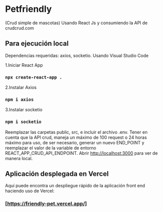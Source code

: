 # Petfriendly
(Crud simple de mascotas)
Usando React Js y consumiendo la API de crudcrud.com

## Para ejecución local

Dependencias requeridas: axios, socketio. 
Usando Visual Studio Code 

1.Iniciar React App

### `npx create-react-app .`

2.Instalar Axios

### `npm i axios`

3.Instalar socketio

### `npm i socketio`

Reemplazar las carpetas public, src, e incluir el archivo .env. 
Tener en cuenta que la API crud, maneja un máximo de 100 request o 24 horas máximo para uso, de ser necesario, generar un nuevo END_POINT y reemplazar el valor de la variable de entorno REACT_APP_CRUD_API_ENDPOINT.
Abrir [http://localhost:3000](http://localhost:3000) para ver de manera local.

## Aplicación desplegada en Vercel

Aquí puede encontra un despliegue rápido de la aplicación front end haciendo uso de Vercel:

### [https://friendly-pet.vercel.app/]
